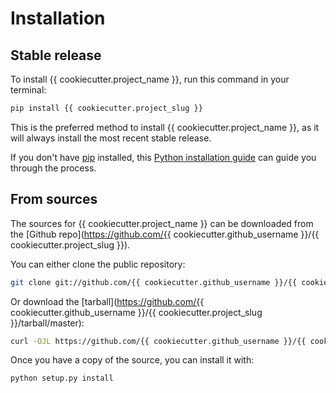# Installation

## Stable release

To install {{ cookiecutter.project_name }}, run this command in your terminal:

```sh
pip install {{ cookiecutter.project_slug }}
```

This is the preferred method to install {{ cookiecutter.project_name }}, as it will always install the most recent stable release.

If you don't have [pip](https://pip.pypa.io) installed, this [Python installation guide](http://docs.python-guide.org/en/latest/starting/installation/) can guide you through the process.

## From sources

The sources for {{ cookiecutter.project_name }} can be downloaded from the [Github repo](https://github.com/{{ cookiecutter.github_username }}/{{ cookiecutter.project_slug }}).

You can either clone the public repository:

```sh
git clone git://github.com/{{ cookiecutter.github_username }}/{{ cookiecutter.project_slug }}
```

Or download the [tarball](https://github.com/{{ cookiecutter.github_username }}/{{ cookiecutter.project_slug }}/tarball/master):

```sh
curl -OJL https://github.com/{{ cookiecutter.github_username }}/{{ cookiecutter.project_slug }}/tarball/master
```

Once you have a copy of the source, you can install it with:

```sh
python setup.py install
```
